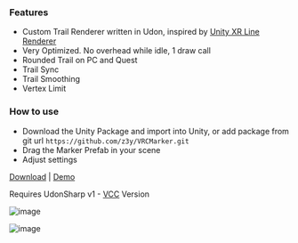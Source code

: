 
### Features
- Custom Trail Renderer written in Udon, inspired by [Unity XR Line Renderer](https://github.com/Unity-Technologies/XRLineRenderer)
- Very Optimized. No overhead while idle, 1 draw call
- Rounded Trail on PC and Quest
- Trail Sync
- Trail Smoothing
- Vertex Limit


### How to use
- Download the Unity Package and import into Unity, or add package from git url `https://github.com/z3y/VRCMarker.git`
- Drag the Marker Prefab in your scene
- Adjust settings


[Download](https://github.com/z3y/VRCMarker/releases) | 
[Demo](https://vrchat.com/home/world/wrld_df859907-113e-445b-9ec7-37c900c36c75)

Requires UdonSharp v1 - [VCC](https://vcc.docs.vrchat.com/) Version


![image](https://user-images.githubusercontent.com/33181641/194152223-e877ede1-6a6e-4a35-9223-a4a633e98c26.png)

![image](https://user-images.githubusercontent.com/33181641/194152197-a5647001-c29e-4231-a2f4-bf7858d2079a.png)
